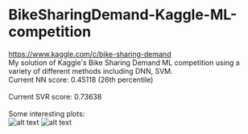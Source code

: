 # BikeSharingDemand-Kaggle-ML-competition
https://www.kaggle.com/c/bike-sharing-demand </br>
My solution of Kaggle's Bike Sharing Demand ML competition using a variety of different methods including DNN, SVM. </br>
Current NN score: 0.45118 (26th percentile) </br></br>
Current SVR score: 0.73638 </br></br>
Some interesting plots:</br>
![alt text](https://github.com/PiotrSobczak/BikeSharingDemand-Kaggle-ML-competition/blob/master/plots/hour_impact.png)
![alt text](https://github.com/PiotrSobczak/BikeSharingDemand-Kaggle-ML-competition/blob/master/plots/humidity_impact.png)
